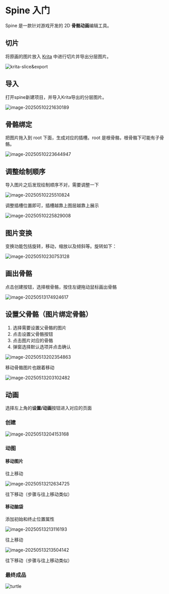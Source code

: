 # Spine 入门

Spine 是一款针对游戏开发的 2D **骨骼动画**编辑工具。

## 切片

将原画的图片放入 [Krita](https://krita.org/zh-cn/) 中进行切片并导出分层图片。

![krita-slice&export](/images/krita-slice&export.png)

## 导入

打开spine新建项目，并导入Krita导出的分层图片。

![image-20250510221630189](/images/spine-import-image.png)

## 骨骼绑定

把图片拖入到 root 下面，生成对应的插槽。root 是根骨骼，根骨骼下可能有子骨骼。

![image-20250510223644947](/images/spine-create-slots.png)

## 调整绘制顺序

导入图片之后发现绘制顺序不对，需要调整一下

![image-20250510225510824](/images/spine-before-adjust.png)

调整插槽位置即可，插槽越靠上图层越靠上展示

![image-20250510225829008](/images/spine-after-adjust.png)

## 图片变换

变换功能包括旋转，移动，缩放以及倾斜等。旋转如下：

![image-20250510230753128](/images/spine-rotate.png)

## 画出骨骼

点击创建按钮，选择根骨骼，按住左键拖动鼠标画出骨骼

![image-20250513174924617](/images/spine-create-bones.png)

## 设置父骨骼（图片绑定骨骼）

1. 选择需要设置父骨骼的图片
2. 点击设置父骨骼按钮
3. 点击图片对应的骨骼
4. 弹窗选择默认选项并点击确认

![image-20250513202354863](/images/spine-setup-bones.png)

移动骨骼图片也跟着移动

![image-20250513203102482](/images/spine-picture-mv-with-bone.png)

## 动画

选择左上角的**设置/动画**按钮进入对应的页面

### 创建

![image-20250513204153168](/images/spine-create-animation.png)

### 动图

#### 移动图片

往上移动

![image-20250513212634725](/images/spine-mv-picture-up.png)

往下移动（步骤与往上移动类似）

#### 移动脑袋

添加初始和终止位置属性

![image-20250513213116193](/images/spine-setup-head-value.png)

往上移动

![image-20250513213504142](/images/spine-setup-head-value-rotate.png)

往下移动（步骤与往上移动类似）

### 最终成品

![turtle](/images/turtle.gif)

